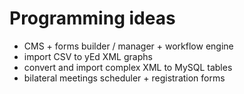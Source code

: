# Programming ideas

* CMS + forms builder / manager + workflow engine
* import CSV to yEd XML graphs
* convert and import complex XML to MySQL tables
* bilateral meetings scheduler + registration forms

